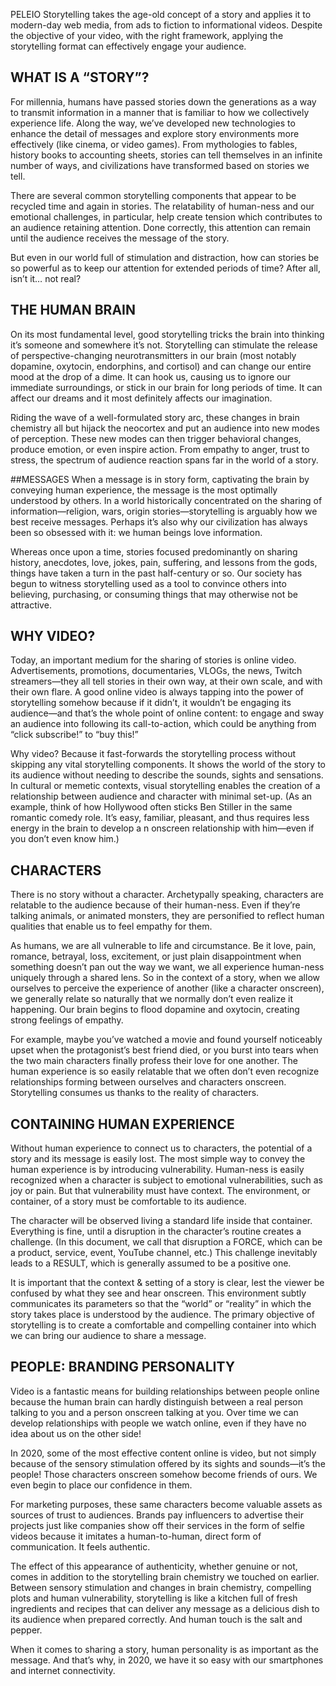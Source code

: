 PELEIO Storytelling takes the age-old concept of a story and applies it to modern-day web media, from ads to fiction to informational videos. Despite the objective of your video, with the right framework, applying the storytelling format can effectively engage your audience.

## WHAT IS A “STORY”?
For millennia, humans have passed stories down the generations as a way to transmit information in a manner that is familiar to how we collectively experience life. Along the way, we’ve developed new technologies to enhance the detail of messages and explore story environments more effectively (like cinema, or video games). From mythologies to fables, history books to accounting sheets, stories can tell themselves in an infinite number of ways, and civilizations have transformed based on stories we tell.

There are several common storytelling components that appear to be recycled time and again in stories. The relatability of human-ness and our emotional challenges, in particular, help create tension which contributes to an audience retaining attention. Done correctly, this attention can remain until the audience receives the message of the story. 

But even in our world full of stimulation and distraction, how can stories be so powerful as to keep our attention for extended periods of time? After all, isn’t it… not real? 

## THE HUMAN BRAIN
On its most fundamental level, good storytelling tricks the brain into thinking it’s someone and somewhere it’s not. Storytelling can stimulate the release of perspective-changing neurotransmitters in our brain (most notably dopamine, oxytocin, endorphins, and cortisol) and can change our entire mood at the drop of a dime. It can hook us, causing us to ignore our immediate surroundings, or stick in our brain for long periods of time. It can affect our dreams and it most definitely affects our imagination.

Riding the wave of a well-formulated story arc, these changes in brain chemistry all but hijack the neocortex and put an audience into new modes of perception. These new modes can then trigger behavioral changes, produce emotion, or even inspire action. From empathy to anger, trust to stress, the spectrum of audience reaction spans far in the world of a story. 

##MESSAGES
When a message is in story form, captivating the brain by conveying human experience, the message is the most optimally understood by others. In a world historically concentrated on the sharing of information—religion, wars, origin stories—storytelling is arguably how we best receive messages. Perhaps it’s also why our civilization has always been so obsessed with it: we human beings love information.

Whereas once upon a time, stories focused predominantly on sharing history, anecdotes, love, jokes, pain, suffering, and lessons from the gods, things have taken a turn in the past half-century or so. Our society has begun to witness storytelling used as a tool to convince others into believing, purchasing, or consuming things that may otherwise not be attractive.

## WHY VIDEO?
Today, an important medium for the sharing of stories is online video. Advertisements, promotions, documentaries, VLOGs, the news, Twitch streamers—they all tell stories in their own way, at their own scale, and with their own flare. A good online video is always tapping into the power of storytelling somehow because if it didn’t, it wouldn’t be engaging its audience—and that’s the whole point of online content: to engage and sway an audience into following its call-to-action, which could be anything from “click subscribe!” to “buy this!”

Why video? Because it fast-forwards the storytelling process without skipping any vital storytelling components. It shows the world of the story to its audience without needing to describe the sounds, sights and sensations. In cultural or memetic contexts, visual storytelling enables the creation of a relationship between audience and character with minimal set-up.
(As an example, think of how Hollywood often sticks Ben Stiller in the same romantic comedy role. It’s easy, familiar, pleasant, and thus requires less energy in the brain to develop a n onscreen relationship with him—even if you don’t even know him.)

## CHARACTERS
There is no story without a character. Archetypally speaking, characters are relatable to the audience because of their human-ness. Even if they’re talking animals, or animated monsters, they are personified to reflect human qualities that enable us to feel empathy for them.

As humans, we are all vulnerable to life and circumstance. Be it love, pain, romance, betrayal, loss, excitement, or just plain disappointment when something doesn’t pan out the way we want, we all experience human-ness uniquely through a shared lens. So in the context of a story, when we allow ourselves to perceive the experience of another (like a character onscreen), we generally relate so naturally that we normally don’t even realize it happening. Our brain begins to flood dopamine and oxytocin, creating strong feelings of empathy.

For example, maybe you’ve watched a movie and found yourself noticeably upset when the protagonist’s best friend died, or you burst into tears when the two main characters finally profess their love for one another. The human experience is so easily relatable that we often don’t even recognize relationships forming between ourselves and characters onscreen. Storytelling consumes us thanks to the reality of characters. 

## CONTAINING HUMAN EXPERIENCE
Without human experience to connect us to characters, the potential of a story and its message is easily lost. The most simple way to convey the human experience is by introducing vulnerability. Human-ness is easily recognized when a character is subject to emotional vulnerabilities, such as joy or pain. But that vulnerability must have context. The environment, or container, of a story must be comfortable to its audience.

The character will be observed living a standard life inside that container. Everything is fine, until a disruption in the character’s routine creates a challenge. (In this document, we call that disruption a FORCE, which can be a product, service, event, YouTube channel, etc.) This challenge inevitably leads to a RESULT, which is generally assumed to be a positive one.

It is important that the context & setting of a story is clear, lest the viewer be confused by what they see and hear onscreen. This environment subtly communicates its parameters so that the “world” or “reality” in which the story takes place is understood by the audience. The primary objective of storytelling is to create a comfortable and compelling container into which we can bring our audience to share a message.

## PEOPLE: BRANDING PERSONALITY
Video is a fantastic means for building relationships between people online because the human brain can hardly distinguish between a real person talking to you and a person onscreen talking at you. Over time we can develop relationships with people we watch online, even if they have no idea about us on the other side!

In 2020, some of the most effective content online is video, but not simply because of the sensory stimulation offered by its sights and sounds—it’s the people! Those characters onscreen somehow become friends of ours. We even begin to place our confidence in them. 

For marketing purposes, these same characters become valuable assets as sources of trust to audiences. Brands pay influencers to advertise their projects just like companies show off their services in the form of selfie videos because it imitates a human-to-human, direct form of communication. It feels authentic. 

The effect of this appearance of authenticity, whether genuine or not, comes in addition to the storytelling brain chemistry we touched on earlier. Between sensory stimulation and changes in brain chemistry, compelling plots and human vulnerability, storytelling is like a kitchen full of fresh ingredients and recipes that can deliver any message as a delicious dish to its audience when prepared correctly. And human touch is the salt and pepper.

When it comes to sharing a story, human personality is as important as the message. And that’s why, in 2020, we have it so easy with our smartphones and internet connectivity.
